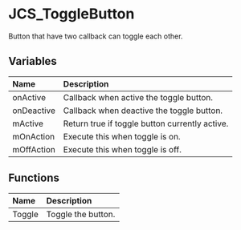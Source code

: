 # JCS_ToggleButton

Button that have two callback can toggle each other.

## Variables

| Name       | Description                                    |
|:-----------|:-----------------------------------------------|
| onActive   | Callback when active the toggle button.        |
| onDeactive | Callback when deactive the toggle button.      |
| mActive    | Return true if toggle button currently active. |
| mOnAction  | Execute this when toggle is on.                |
| mOffAction | Execute this when toggle is off.               |

## Functions

| Name   | Description        |
|:-------|:-------------------|
| Toggle | Toggle the button. |
